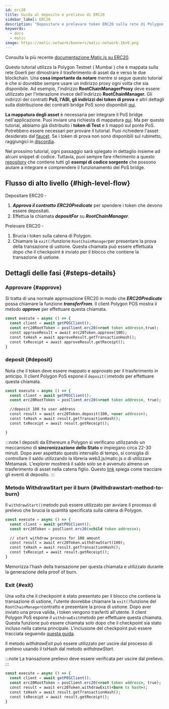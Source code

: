 ```yaml
---
id: erc20
title: Guida al deposito e prelievo di ERC20
sidebar_label: ERC20
description: "Depositare e prelevare token ERC20 sulla rete di Polygon."
keywords:
  - docs
  - matic
image: https://matic.network/banners/matic-network-16x9.png
---
```


Consulta la più recente [documentazione Matic.js su ERC20](https://maticnetwork.github.io/matic.js/docs/pos/erc20/).

Questo tutorial utilizza la Polygon Testnet ( Mumbai ) che è mappata sulla rete Goerli per dimostrare il trasferimento di asset da e verso le due blockchain. Una **cosa importante da notare** mentre si segue questo tutorial è che si dovrebbe sempre usare un indirizzo proxy ogni volta che sia disponibile. Ad esempio, l'indirizzo **RootChainManagerProxy** deve essere utilizzato per l'interazione invece dell'indirizzo **RootChainManager.** Gli indirizzi dei contratti **PoS, l'ABI, gli indirizzi dei token di prova** e altri dettagli sulla distribuzione dei contratti bridge PoS sono disponibili [qui](/docs/develop/ethereum-polygon/pos/deployment).

**La mappatura degli asset** è necessaria per integrare il PoS bridge nell'applicazione. Puoi inviare una richiesta di mappatura [qui](/docs/develop/ethereum-polygon/submit-mapping-request). Ma per questo tutorial, abbiamo già distribuito i **token di Test** e li mappò sul ponte PoS. Potrebbero essere necessari per provare il tutorial. Puoi richiedere l'asset desiderato dal [faucet](https://faucet.polygon.technology/). Se i token di prova non sono disponibili sul rubinetto, raggiungici in [discordia](https://discord.com/invite/0xPolygonn).

Nel prossimo tutorial, ogni passaggio sarà spiegato in dettaglio insieme ad alcuni snippet di codice. Tuttavia, puoi sempre fare riferimento a questo [repository](https://github.com/maticnetwork/matic.js/tree/master/examples/pos) che contiene tutti gli **esempi di codice sorgente** che possono aiutare a integrare e comprendere il funzionamento del PoS bridge.

## Flusso di alto livello {#high-level-flow}

Depositare ERC20 -

1. **_Approva il contratto_** **_ERC20Predicate_** per spendere i token che devono essere depositati.
2. Effettua la chiamata **_depositFor_** su **_RootChainManager_**.

Prelevare ERC20 -

1. Brucia i token sulla catena di Polygon.
2. Chiamare la `exit()`funzione `RootChainManager`per presentare la prova della transazione di ustione. Questa chiamata può essere effettuata dopo che il checkpoint è inviato per il blocco che contiene la transazione di ustione.

## Dettagli delle fasi {#steps-details}

### Approvare {#approve}

Si tratta di una normale approvazione ERC20 in modo che **_ERC20Predicate_** possa chiamare la funzione **_transferFrom_**. Il client Polygon POS mostra il metodo **_approve_** per effettuare questa chiamata.

```jsx
const execute = async () => {
  const client = await getPOSClient();
  const erc20RootToken = posClient.erc20(<root token address>,true);
  const approveResult = await erc20Token.approve(100);
  const txHash = await approveResult.getTransactionHash();
  const txReceipt = await approveResult.getReceipt();
}
```

### deposit {#deposit}

Nota che il token deve essere mappato e approvato per il trasferimento in anticipo. Il client Polygon PoS espone il `deposit()`metodo per effettuare questa chiamata.

```jsx
const execute = async () => {
  const client = await getPOSClient();
  const erc20RootToken = posClient.erc20(<root token address>, true);

  //deposit 100 to user address
  const result = await erc20Token.deposit(100, <user address>);
  const txHash = await result.getTransactionHash();
  const txReceipt = await result.getReceipt();

}
```

:::note
I depositi da Ethereum a Polygon si verificano utilizzando un meccanismo di **sincronizzazione dello Stato** e impiegano circa 22-30 minuti. Dopo aver aspettato questo intervallo di tempo, si consiglia di controllare il saldo utilizzando la libreria web3.js/matic.js o di utilizzare Metamask. L'explorer mostrerà il saldo solo se è avvenuto almeno un trasferimento di asset nella catena figlio. Questo [<ins>link</ins>](/docs/develop/ethereum-polygon/pos/deposit-withdraw-event-pos) spiega come tracciare gli eventi di deposito.
:::

### Metodo WithdrawStart per il burn {#withdrawstart-method-to-burn}

Il `withdrawStart()`metodo può essere utilizzato per avviare il processo di prelievo che brucia la quantità specificata sulla catena di Polygon.

```jsx
const execute = async () => {
  const client = await getPOSClient();
  const erc20Token = posClient.erc20(<child token address>);

  // start withdraw process for 100 amount
  const result = await erc20Token.withdrawStart(100);
  const txHash = await result.getTransactionHash();
  const txReceipt = await result.getReceipt();
}
```

Memorizza l'hash della transazione per questa chiamata e utilizzalo durante la generazione della proof of burn.

### Exit {#exit}

Una volta che il checkpoint è stato presentato per il blocco che contiene la transazione di ustione, l'utente dovrebbe chiamare la `exit()`funzione del `RootChainManager`contratto e presentare la prova di ustione. Dopo aver inviato una prova valida, i token vengono trasferiti all'utente. Il client Polygon PoS espone il `withdrawExit`metodo per effettuare questa chiamata. Questa funzione può essere chiamata solo dopo che il checkpoint sia stato incluso nella catena principale. L'inclusione del checkpoint può essere tracciata seguendo [questa guida](/docs/develop/ethereum-polygon/pos/deposit-withdraw-event-pos.md#checkpoint-events).

Il metodo *withdrawExit* può essere utilizzato per uscire dal processo di prelievo usando il txHash dal metodo *withdrawStart*.

:::note
La transazione prelievo deve essere verificata per uscire dal prelievo.
:::

```jsx
const execute = async () => {
  const client = await getPOSClient();
  const erc20RootToken = posClient.erc20(<root token address>, true);
  const result = await erc20Token.withdrawExit(<burn tx hash>);
  const txHash = await result.getTransactionHash();
  const txReceipt = await result.getReceipt();
}
```
